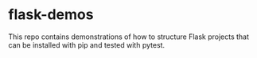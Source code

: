# flask-demos

This repo contains demonstrations of how to structure Flask projects
that can be installed with pip and tested with pytest.

